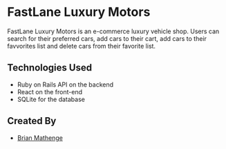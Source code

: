 # FastLane Luxury Motors

FastLane Luxury Motors is an e-commerce luxury vehicle shop. Users can search for their preferred cars, add cars to their cart, add cars to their favvorites list and delete cars from their favorite list.

## Technologies Used
- Ruby on Rails API on the backend
- React on the front-end
- SQLite for the database

## Created By
- [Brian Mathenge](https://github.com/wamwangi-mathenge)
